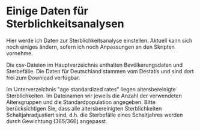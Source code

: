 # Einige Daten für Sterblichkeitsanalysen
Hier werde ich Daten zur Sterblichkeitsanalyse einstellen.
Aktuell kann sich noch einiges ändern, sofern ich noch Anpassungen an den Skripten vornehme.

Die csv-Dateien im Hauptverzeichnis enthalten Bevölkerungsdaten und Sterbefälle.
Die Daten für Deutschland stammen vom Destatis und sind dort frei zum Download verfügbar.

Im Unterverzeichnis "age standardized rates" liegen altersbereinigte Sterblichkeiten. Im Dateinamen wir jeweils die Anzahl der verwendeten Altersgruppen und die Standardpopulation angegeben. Bitte berücksichtigen Sie, dass alle altersbereinigten Sterblichkeiten Schaltjahradjustiert sind, d.h. die Sterbefälle eines Schaltjahres werden durch Gewichtung (365/366) angepasst. 

